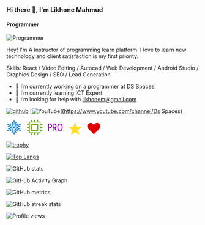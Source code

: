 ### Hi there 👋, I'm Likhone Mahmud
#### Programmer
![Programmer](https://studio.youtube.com/channel/UCO2xwW65QuSkIv9z083K-2w/editing/images)

Hey! I'm A Instructor of programming learn platform. I love to learn new technology and client satisfaction is my first priority.

Skills: React / Video Editing /  Autocad / Web Development / Android Studio / Graphics Design / SEO / Lead Generation

- 🔭 I’m currently working on a programmer at DS Spaces. 
- 🌱 I’m currently learning ICT Expert 
- 🤔 I’m looking for help with likhonem@gmail.com 


[<img src='https://cdn.jsdelivr.net/npm/simple-icons@3.0.1/icons/github.svg' alt='github' height='40'>](https://github.com/Likhonem)  [<img src='https://cdn.jsdelivr.net/npm/simple-icons@3.0.1/icons/youtube.svg' alt='YouTube' height='40'>](https://www.youtube.com/channel/Ds Spaces)  

<a href='https://archiveprogram.github.com/'><img src='https://raw.githubusercontent.com/acervenky/animated-github-badges/master/assets/acbadge.gif' width='40' height='40'></a> <a href='https://docs.github.com/en/developers'><img src='https://raw.githubusercontent.com/acervenky/animated-github-badges/master/assets/devbadge.gif' width='40' height='40'></a> <a href='https://github.com/pricing'><img src='https://raw.githubusercontent.com/acervenky/animated-github-badges/master/assets/pro.gif' width='40' height='40'></a> <a href='https://stars.github.com/'><img src='https://raw.githubusercontent.com/acervenky/animated-github-badges/master/assets/starbadge.gif' width='35' height='35'></a> <a href='https://docs.github.com/en/github/supporting-the-open-source-community-with-github-sponsors'><img src='https://raw.githubusercontent.com/acervenky/animated-github-badges/master/assets/sponsorbadge.gif' width='35' height='35'></a> 

[![trophy](https://github-profile-trophy.vercel.app/?username=Likhonem)](https://github.com/ryo-ma/github-profile-trophy)

[![Top Langs](https://github-readme-stats.vercel.app/api/top-langs/?username=Likhonem)](https://github.com/anuraghazra/github-readme-stats)

![GitHub stats](https://github-readme-stats.vercel.app/api?username=Likhonem&show_icons=true&count_private=true)  

![GitHub Activity Graph](https://activity-graph.herokuapp.com/graph?username=Likhonem)  

![GitHub metrics](https://metrics.lecoq.io/Likhonem)  

![GitHub streak stats](https://streak-stats.demolab.com/?user=Likhonem)  

![Profile views](https://gpvc.arturio.dev/Likhonem)  
